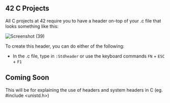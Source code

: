 ## 42 C Projects
All C projects at 42 require you to have a header on-top of your .c file that looks something like this:

![Screenshot (39)](https://user-images.githubusercontent.com/58959408/152627996-b8e25390-63e6-4829-93b7-461692788f06.png)

To create this header, you can do either of the following:

- In the .c file, type in ```:Stdheader``` or use the keyboard commands ```FN``` + ```ESC``` + ```F1```

## Coming Soon
This will be for explaining the use of headers and system headers in C (eg. #include <unistd.h>)
